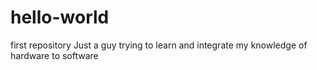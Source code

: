 # hello-world
first repository 
Just a guy trying to learn and integrate my knowledge of hardware to software
